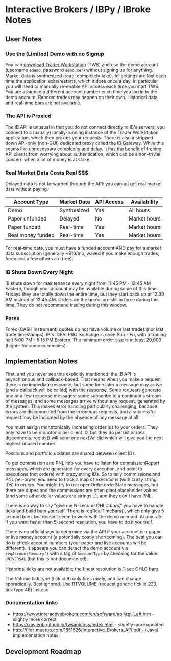 # Interactive Brokers / IBPy / IBroke Notes

## User Notes

### Use the (Limited) Demo with no Signup
You can [download Trader Workstation](https://www.interactivebrokers.com/en/index.php?f=16040) (TWS) and use
the demo account (username `edemo`, password `demouser`) without signing up for anything.
Market data is synthesized (read: completely fake).
All settings are lost each time the application exits/restarts, which it does once a day.
In particular you will need to manually re-enable API access each time you start TWS.
You are assigned a different account number each time you log in to the demo account.  Random
trades may happen on their own.  Historical data and real-time bars are not available.

### The API is Proxied
The IB API is unusual in that you do not connect directly to IB's servers; you connect to a
(usually) locally-running instance of the Trader WorkStation application, which then proxies
your requests.  There is also a stripped-down API-only (non-GUI) dedicated proxy called the
IB Gateway.  While this seems like unnecessary complexity and delay, it has the benefit of
freeing API clients from worrying about authentication, which can be a non-trivial concern when
a lot of money is at stake.

### Real Market Data Costs Real $$$
Delayed data is not forwarded through the API: you cannot get real market data without paying.

| Account Type      | Market Data | API Access | Availability
| ------------      | ----------- | ---------- | ------------
| Demo              | Synthesized | Yes        | All hours
| Paper unfunded    | Delayed     | No         | Market hours
| Paper funded      | Real-time   | Yes        | Market hours
| Real money funded | Real-time   | Yes        | Market hours

For real-time data, you must have a funded account AND pay for a market data subscription
(generally ~$10/mo, waved if you make enough trades; forex and a few others are free).

### IB Shuts Down Every Night
IB shuts down for maintenance every night from 11:45 PM - 12:45 AM Eastern, though your account may be
available during some of this time.  Fridays they are totally down the entire time, but they start back up at 12:30 AM
instead of 12:45 AM. Orders on the books are still in force during this time.  They do not recommend
trading during this window.

### Forex
Forex (CASH instrument) quotes do not have volume or last trades (nor last trade timestamps).
IB's IDEALPRO exchange is open Sun - Fri, with a trading halt 5:00 PM - 5:15 PM Eastern.
The minimum order size is at least 20,000 (higher for some currencies).


## Implementation Notes

First, and you never see this explicitly mentioned: the IB API is asynchronous and
callback-based.  That means when you make a request there is no immediate response,
but some time later a message may arrive (and a callback will be called) with the response.
Some requests generate one or a few response messages; some subscribe to a continuous stream of
messages; and some messages arrive without any request, generated by the system.  This makes
error handling particularly challenging, because errors are disconnected from the erroneous
requests, and a successful request may be indicated by the absence of any message at all.

You must assign monotonically increasing order ids to your orders.
They only have to be monotonic per client ID, but they do persist across disconnects.
reqIds() will send one nextValidId which will give you the next highest unused number.

Positions and portfolio updates are shared between client IDs.

To get commission and PNL info you have to listen for commissionReport messages, which are generated for
every execution, and point to executions (not orders) with crazy string IDs.  So to tally commissions and PNL
per-order, you need to track a map of executions (with crazy string IDs) to orders.
You might try to use openOrder.orderState messages, but there are dupes and the commissions are often giant
placeholder values (and some other dollar values are strings...), and they don't have PNL.

There is no way to say "give me N-second OHLC bars," you have to handle ticks and build bars yourself.
There is reqRealTimeBars(), which only give 5 second bars, but doesn't seem to work with the demo account.
At any rate if you want faster than 5-second resolution, you have to do it yourself.

There is no official way to determine via the API if your account is a paper or live money account (a
potentially costly shortcoming).  The best you can do is check account numbers (your paper and live
accounts will be different).  It appears you can detect the demo account
via `reqAccountSummary()` with a tag of `AccountType` by checking for the value `UNIVERSAL` (but this
is not documented).

Historical ticks are not available; the finest resolution is 1-sec OHLC bars.

The Volume tick type (tick id 8) only fires rarely, and can change sporadically.  Best ignored.
Use RTVOLUME (request generic tick id 233, tick type 48) instead

### Documentation links
* https://www.interactivebrokers.com/en/software/api/api_Left.htm  - slightly more correct
* https://xavierib.github.io/twsapidocs/index.html - slightly more updated
* http://files.meetup.com/1551526/Interactive_Brokers_API.pdf - (Java) implementation notes

## Development Roadmap




